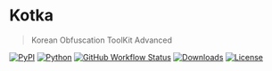 # Kotka

> Korean Obfuscation ToolKit Advanced

[![PyPI](https://img.shields.io/pypi/v/kotka?logo=pypi&logoColor=white&style=for-the-badge)](https://pypi.org/project/kotka/)
[![Python](https://img.shields.io/pypi/pyversions/kotka?logo=python&logoColor=white&style=for-the-badge)](https://www.python.org/)
[![GitHub Workflow Status](https://img.shields.io/github/workflow/status/Astro36/kotka/Python?logo=github&logoColor=white&style=for-the-badge)](https://github.com/Astro36/kotka/actions)
[![Downloads](https://img.shields.io/pypi/dm/kotka?logo=pypi&logoColor=white&style=for-the-badge)](https://pypi.org/project/kotka/)
[![License](https://img.shields.io/pypi/l/kotka?style=for-the-badge)](./LICENSE)
